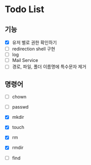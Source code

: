 # Todo List 

## 기능
- [X] 유저 별로 권한 확인하기 
- [ ] redirection shell 구현 
- [ ] log 
- [ ] Mail Service 
- [ ] 경로, 파일, 폴더 이름명에 특수문자 제거 

## 명령어 
- [ ] chown 
- [ ] passwd
- [X] mkdir 
- [X] touch 
- [X] rm 
- [X] rmdir 
- [ ] find 




